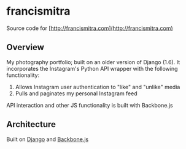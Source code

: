 francismitra
======

Source code for [http://francismitra.com](http://francismitra.com)

Overview
-----
My photography portfolio; built on an older version of Django (1.6). It incorporates the Instagram's Python API wrapper with the following functionality:

1. Allows Instagram user authentication to "like" and "unlike" media
2. Pulls and paginates my personal Instagram feed

API interaction and other JS functionality is built with Backbone.js

Architecture
-----
Built on [Django](https://www.djangoproject.com/) and [Backbone.js](http://backbonejs.org/)


